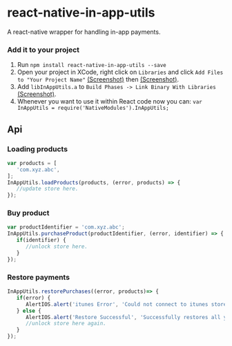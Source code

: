# react-native-in-app-utils

A react-native wrapper for handling in-app payments.

### Add it to your project

1. Run `npm install react-native-in-app-utils --save`
2. Open your project in XCode, right click on `Libraries` and click `Add
   Files to "Your Project Name"` [(Screenshot)](http://url.brentvatne.ca/jQp8) then [(Screenshot)](http://url.brentvatne.ca/1gqUD).
3. Add `libInAppUtils.a` to `Build Phases -> Link Binary With Libraries`
   [(Screenshot)](http://url.brentvatne.ca/17Xfe).
4. Whenever you want to use it within React code now you can: `var InAppUtils = require('NativeModules').InAppUtils;`


## Api

### Loading products
```javascript
var products = [
   'com.xyz.abc',
];
InAppUtils.loadProducts(products, (error, products) => {
   //update store here.
});
```

### Buy product
```javascript
var productIdentifier = 'com.xyz.abc';
InAppUtils.purchaseProduct(productIdentifier, (error, identifier) => {
   if(identifier) {
      //unlock store here.
   }
});
```

### Restore payments
```javascript
InAppUtils.restorePurchases((error, products)=> {
   if(error) {
      AlertIOS.alert('itunes Error', 'Could not connect to itunes store.');
   } else {
      AlertIOS.alert('Restore Successful', 'Successfully restores all your purchases.');
      //unlock store here again.
   }
});
```
